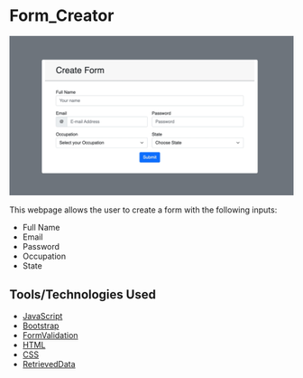 # Form_Creator

![Recording of application](/assets/ScreenRecording.gif)

This webpage allows the user to create a form with the following inputs:

* Full Name
* Email
* Password
* Occupation
* State

## Tools/Technologies Used
* [JavaScript](https://www.javascript.com/)
* [Bootstrap](https://getbootstrap.com/docs/5.1/getting-started/download/)
* [FormValidation](https://getbootstrap.com/docs/5.1/forms/validation/)
* [HTML](https://developer.mozilla.org/en-US/docs/Web/HTML)
* [CSS](https://developer.mozilla.org/en-US/docs/Web/CSS)
* [RetrievedData](https://frontend-take-home.fetchrewards.com/form)